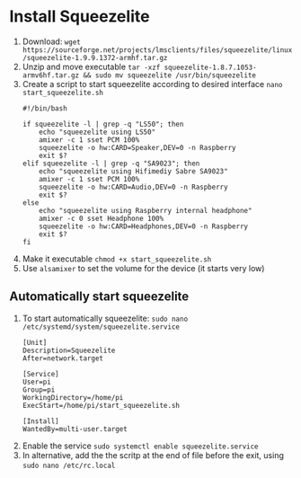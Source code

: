 

# Install Squeezelite
1. Download: `wget https://sourceforge.net/projects/lmsclients/files/squeezelite/linux/squeezelite-1.9.9.1372-armhf.tar.gz`
1. Unzip and move executable `tar -xzf squeezelite-1.8.7.1053-armv6hf.tar.gz && sudo mv squeezelite /usr/bin/squeezelite`
1. Create a script to start squeezelite according to desired interface `nano start_squeezelite.sh`
    ```
    #!/bin/bash

    if squeezelite -l | grep -q "LS50"; then
        echo "squeezelite using LS50"
        amixer -c 1 sset PCM 100%
        squeezelite -o hw:CARD=Speaker,DEV=0 -n Raspberry
        exit $?
    elif squeezelite -l | grep -q "SA9023"; then
        echo "squeezelite using Hifimediy Sabre SA9023"
        amixer -c 1 sset PCM 100%
        squeezelite -o hw:CARD=Audio,DEV=0 -n Raspberry
        exit $?
    else
        echo "squeezelite using Raspberry internal headphone"
        amixer -c 0 sset Headphone 100%
        squeezelite -o hw:CARD=Headphones,DEV=0 -n Raspberry
        exit $?
    fi
    ```
1. Make it executable `chmod +x start_squeezelite.sh`
1. Use `alsamixer` to set the volume for the device (it starts very low)

## Automatically start squeezelite
1. To start automatically squeezelite: `sudo nano /etc/systemd/system/squeezelite.service`
    ```
    [Unit]
    Description=Squeezelite
    After=network.target

    [Service]
    User=pi
    Group=pi
    WorkingDirectory=/home/pi
    ExecStart=/home/pi/start_squeezelite.sh

    [Install]
    WantedBy=multi-user.target
    ```
1. Enable the service `sudo systemctl enable squeezelite.service`
1. In alternative, add the the scritp at the end of file before the exit, using `sudo nano /etc/rc.local`


